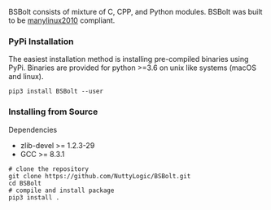 BSBolt consists of mixture of C, CPP, and Python modules. BSBolt was built to be
[manylinux2010](https://www.python.org/dev/peps/pep-0571/) compliant.

### **PyPi Installation**

The easiest installation method is installing pre-compiled binaries using PyPi. Binaries are provided for python >=3.6
on unix like systems (macOS and linux).

```shell
pip3 install BSBolt --user
```

### **Installing from Source**

Dependencies

* zlib-devel >= 1.2.3-29
* GCC >= 8.3.1

```shell
# clone the repository
git clone https://github.com/NuttyLogic/BSBolt.git
cd BSBolt
# compile and install package
pip3 install .
```
